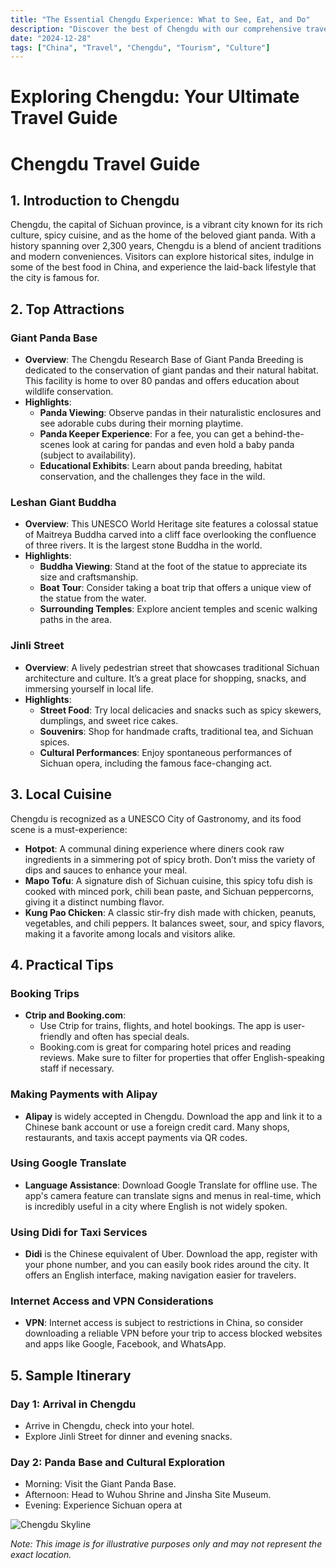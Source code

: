```yaml
---
title: "The Essential Chengdu Experience: What to See, Eat, and Do"
description: "Discover the best of Chengdu with our comprehensive travel guide. Explore top attractions, savor local cuisine, and get insider tips for an unforgettable Chinese adventure."
date: "2024-12-28"
tags: ["China", "Travel", "Chengdu", "Tourism", "Culture"]
---
```


# Exploring Chengdu: Your Ultimate Travel Guide

# Chengdu Travel Guide

## 1. Introduction to Chengdu
Chengdu, the capital of Sichuan province, is a vibrant city known for its rich culture, spicy cuisine, and as the home of the beloved giant panda. With a history spanning over 2,300 years, Chengdu is a blend of ancient traditions and modern conveniences. Visitors can explore historical sites, indulge in some of the best food in China, and experience the laid-back lifestyle that the city is famous for.

## 2. Top Attractions

### Giant Panda Base
- **Overview**: The Chengdu Research Base of Giant Panda Breeding is dedicated to the conservation of giant pandas and their natural habitat. This facility is home to over 80 pandas and offers education about wildlife conservation.
- **Highlights**:
  - **Panda Viewing**: Observe pandas in their naturalistic enclosures and see adorable cubs during their morning playtime.
  - **Panda Keeper Experience**: For a fee, you can get a behind-the-scenes look at caring for pandas and even hold a baby panda (subject to availability).
  - **Educational Exhibits**: Learn about panda breeding, habitat conservation, and the challenges they face in the wild.

### Leshan Giant Buddha
- **Overview**: This UNESCO World Heritage site features a colossal statue of Maitreya Buddha carved into a cliff face overlooking the confluence of three rivers. It is the largest stone Buddha in the world.
- **Highlights**:
  - **Buddha Viewing**: Stand at the foot of the statue to appreciate its size and craftsmanship.
  - **Boat Tour**: Consider taking a boat trip that offers a unique view of the statue from the water.
  - **Surrounding Temples**: Explore ancient temples and scenic walking paths in the area.

### Jinli Street
- **Overview**: A lively pedestrian street that showcases traditional Sichuan architecture and culture. It’s a great place for shopping, snacks, and immersing yourself in local life.
- **Highlights**:
  - **Street Food**: Try local delicacies and snacks such as spicy skewers, dumplings, and sweet rice cakes.
  - **Souvenirs**: Shop for handmade crafts, traditional tea, and Sichuan spices.
  - **Cultural Performances**: Enjoy spontaneous performances of Sichuan opera, including the famous face-changing act.

## 3. Local Cuisine
Chengdu is recognized as a UNESCO City of Gastronomy, and its food scene is a must-experience:

- **Hotpot**: A communal dining experience where diners cook raw ingredients in a simmering pot of spicy broth. Don’t miss the variety of dips and sauces to enhance your meal.
- **Mapo Tofu**: A signature dish of Sichuan cuisine, this spicy tofu dish is cooked with minced pork, chili bean paste, and Sichuan peppercorns, giving it a distinct numbing flavor.
- **Kung Pao Chicken**: A classic stir-fry dish made with chicken, peanuts, vegetables, and chili peppers. It balances sweet, sour, and spicy flavors, making it a favorite among locals and visitors alike.

## 4. Practical Tips

### Booking Trips
- **Ctrip and Booking.com**: 
  - Use Ctrip for trains, flights, and hotel bookings. The app is user-friendly and often has special deals.
  - Booking.com is great for comparing hotel prices and reading reviews. Make sure to filter for properties that offer English-speaking staff if necessary.

### Making Payments with Alipay
- **Alipay** is widely accepted in Chengdu. Download the app and link it to a Chinese bank account or use a foreign credit card. Many shops, restaurants, and taxis accept payments via QR codes.

### Using Google Translate
- **Language Assistance**: Download Google Translate for offline use. The app's camera feature can translate signs and menus in real-time, which is incredibly useful in a city where English is not widely spoken.

### Using Didi for Taxi Services
- **Didi** is the Chinese equivalent of Uber. Download the app, register with your phone number, and you can easily book rides around the city. It offers an English interface, making navigation easier for travelers.

### Internet Access and VPN Considerations
- **VPN**: Internet access is subject to restrictions in China, so consider downloading a reliable VPN before your trip to access blocked websites and apps like Google, Facebook, and WhatsApp.

## 5. Sample Itinerary

### Day 1: Arrival in Chengdu
- Arrive in Chengdu, check into your hotel.
- Explore Jinli Street for dinner and evening snacks.

### Day 2: Panda Base and Cultural Exploration
- Morning: Visit the Giant Panda Base.
- Afternoon: Head to Wuhou Shrine and Jinsha Site Museum.
- Evening: Experience Sichuan opera at

<img src="https://source.unsplash.com/1600x900/?Chengdu,cityscape" alt="Chengdu Skyline" loading="lazy">

*Note: This image is for illustrative purposes only and may not represent the exact location.*

